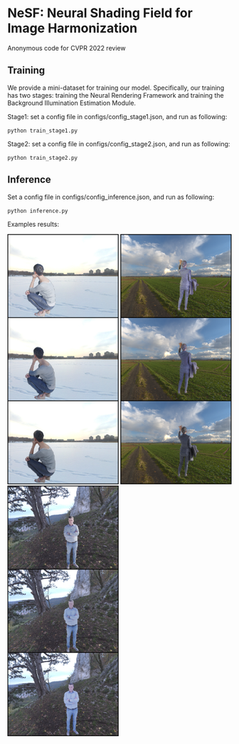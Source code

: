 # NeSF: Neural Shading Field for Image Harmonization
 Anonymous code  for CVPR 2022 review

## Training
We provide a mini-dataset for training our model. Specifically, our training has two stages: training the Neural Rendering Framework and training the Background Illumination Estimation Module. 

Stage1: set a config file in configs/config_stage1.json, and run as following:

    python train_stage1.py

Stage2: set a config file in configs/config_stage2.json, and run as following:

    python train_stage2.py

## Inference
Set a config file in configs/config_inference.json, and run as following:

    python inference.py

Examples results:
<p float="left">
  <img src="./examples_results/3.png" width="250" />
  <img src="./examples_results/2.png" width="250" />
  <img src="./examples_results/1.png" width="250" />

</p>